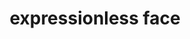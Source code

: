 ---
layout: smileys&people
title: expressionless face
emoji: expressionless_face
permalink: 😑.html
---